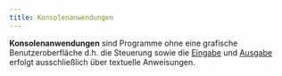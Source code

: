 ```yaml
---
title: Konsolenanwendungen
---
```


**Konsolenanwendungen** sind Programme ohne eine grafische Benutzeroberfläche d.h. die Steuerung sowie die [Eingabe](system-in.md) und [Ausgabe](system-out.md) erfolgt ausschließlich über textuelle Anweisungen.
